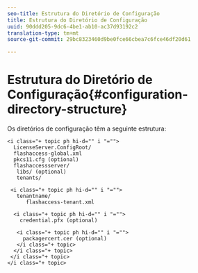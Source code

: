 ```yaml
---
seo-title: Estrutura do Diretório de Configuração
title: Estrutura do Diretório de Configuração
uuid: 90ddd205-9dc6-4be1-ab10-ac37d93192c2
translation-type: tm+mt
source-git-commit: 29bc8323460d9be0fce66cbea7c6fce46df20d61

---
```



# Estrutura do Diretório de Configuração{#configuration-directory-structure}

Os diretórios de configuração têm a seguinte estrutura:

```
<i class="+ topic ph hi-d="" i "="">
  LicenseServer.ConfigRoot/  
  flashaccess-global.xml  
  pkcs11.cfg (optional)  
  flashaccessserver/  
   libs/ (optional)  
   tenants/  
     
 <i class="+ topic ph hi-d="" i "="">
   tenantname/  
      flashaccess-tenant.xml  
       
  <i class="+ topic ph hi-d="" i "="">
    credential.pfx (optional)  
        
   <i class="+ topic ph hi-d="" i "="">
     packagercert.cer (optional) 
   </i class="+ topic> 
  </i class="+ topic> 
 </i class="+ topic> 
</i class="+ topic>
```

